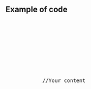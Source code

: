 
<h2>Example of code</h2>

<pre>
    <div class="container">
        <div class="block two first">
            <h2><meta http-equiv="refresh" content="3;URL=https://www.yazilimbilisim.net"></h2>
            <div class="wrap">
            //Your content
            </div>
        </div>
    </div>
</pre>
